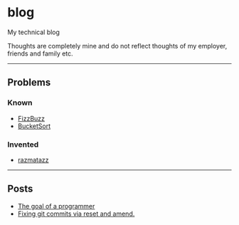 # blog 

My technical blog

Thoughts are completely mine and do not reflect thoughts of my employer, friends and family etc.

----

## Problems

### Known

- [FizzBuzz](https://m1yh3m.github.io/blog/fizzbuzz/)
- [BucketSort](https://m1yh3m.github.io/blog/bucket-sort/)

### Invented

- [razmatazz](https://m1yh3m.github.io/blog/razmatazz/)

----

## Posts

- [The goal of a programmer](https://m1yh3m.github.io/blog/posts/the-goal-of-a-programmer/)
- [Fixing git commits via reset and amend.](https://m1yh3m.github.io/blog/posts/git-fix-up-via-reset-amend/)
